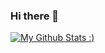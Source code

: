 ### Hi there 👋

<!--
**nikola-kadovic/nikola-kadovic** is a ✨ _special_ ✨ repository because its `README.md` (this file) appears on your GitHub profile.

Here are some ideas to get you started:

- 🔭 I’m currently working on ...
- 🌱 I’m currently learning ...
- 👯 I’m looking to collaborate on ...
- 🤔 I’m looking for help with ...
- 💬 Ask me about ...
- 📫 How to reach me: ...
- 😄 Pronouns: ...
- ⚡ Fun fact: ...
-->

[![My Github Stats :)](https://github-readme-stats.vercel.app/api?username=nikola-kadovic)](https://github.com/anuraghazra/github-readme-stats)
